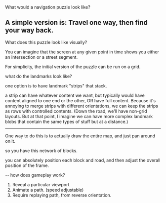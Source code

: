 What would a navigation puzzle look like?

A simple version is: Travel one way, then find your way back. 
--
What does this puzzle look like visually? 

You can imagine that the screen at any given point in time shows you either
an intersection or a street segment. 

For simplicity, the initial version of the puzzle can be run on a grid. 

what do the landmarks look like? 

one option is to have landmark "strips" that stack.

a strip can have whatever content we want,
but typically would have content aligned to one end or the other,
OR have full content.
Because it's annoying to merge strips with different orientations,
we can keep the strips as rows with controlled contents.
(Down the road, we'll have non-grid layouts. But
at that point, I imagine we can have more complex landmark blobs
that contain the same types of stuff but at a distance.)

----

One way to do this is to actually draw the entire map,
and just pan around on it. 

so you have this network of blocks. 

you can absolutely position each block and road,
and then adjust the overall position of the frame.

--
how does gameplay work?
1. Reveal a particular viewport
2. Animate a path. (speed adjustable)
3. Require replaying path, from reverse orientation.
